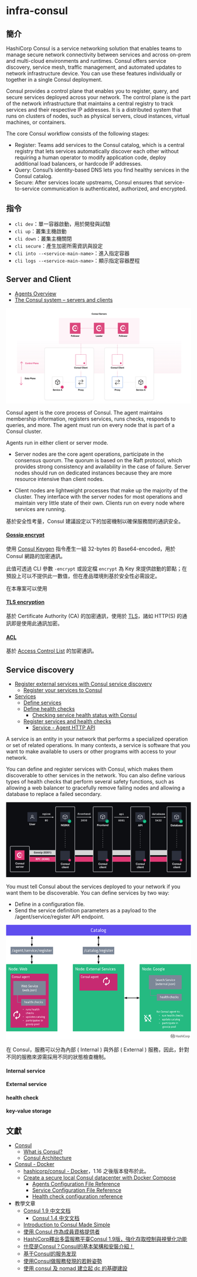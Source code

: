 # infra-consul

## 簡介

HashiCorp Consul is a service networking solution that enables teams to manage secure network connectivity between services and across on-prem and multi-cloud environments and runtimes. Consul offers service discovery, service mesh, traffic management, and automated updates to network infrastructure device. You can use these features individually or together in a single Consul deployment.

Consul provides a control plane that enables you to register, query, and secure services deployed across your network. The control plane is the part of the network infrastructure that maintains a central registry to track services and their respective IP addresses. It is a distributed system that runs on clusters of nodes, such as physical servers, cloud instances, virtual machines, or containers.

The core Consul workflow consists of the following stages:

+ Register: Teams add services to the Consul catalog, which is a central registry that lets services automatically discover each other without requiring a human operator to modify application code, deploy additional load balancers, or hardcode IP addresses.
+ Query: Consul’s identity-based DNS lets you find healthy services in the Consul catalog.
+ Secure: After services locate upstreams, Consul ensures that service-to-service communication is authenticated, authorized, and encrypted.

## 指令

+ ```cli dev```：單一容器啟動，用於開發與試驗
+ ```cli up```：叢集主機啟動
+ ```cli down```：叢集主機關閉
+ ```cli secure```：產生加密所需資訊與設定
+ ```cli into --<service-main-name>```：進入指定容器
+ ```cli logs --<service-main-name>```：顯示指定容器歷程

## Server and Client

+ [Agents Overview](https://developer.hashicorp.com/consul/docs/agent)
+ [The Consul system – servers and clients](https://subscription.packtpub.com/book/cloud-and-networking/9781800202627/2/ch02lvl1sec03/the-consul-system-servers-and-clients)

![](./doc/img/consul-architecture.png)

Consul agent is the core process of Consul. The agent maintains membership information, registers services, runs checks, responds to queries, and more. The agent must run on every node that is part of a Consul cluster.

Agents run in either client or server mode.

+ Server nodes are the core agent operations,  participate in the consensus quorum. The quorum is based on the Raft protocol, which provides strong consistency and availability in the case of failure. Server nodes should run on dedicated instances because they are more resource intensive than client nodes.

+ Client nodes are lightweight processes that make up the majority of the cluster. They interface with the server nodes for most operations and maintain very little state of their own. Clients run on every node where services are running.

基於安全性考量，Consul 建議設定以下的加密機制以確保服務間的通訊安全。

#### [Gossip encrypt](https://developer.hashicorp.com/consul/tutorials/security/gossip-encryption-secure)

使用 [Consul Keygen](https://developer.hashicorp.com/consul/commands/keygen) 指令產生一組 32-bytes 的 Base64-encoded，用於 Consul 網路的加密通訊。

此值可透過 CLI 參數 ```-encrypt``` 或設定檔 ```encrypt``` 為 Key 來提供啟動的節點；在預設上可以不提供此一數值，但在產品環境則基於安全性必需設定。

在本專案可以使用

#### [TLS encryption](https://developer.hashicorp.com/consul/tutorials/security/tls-encryption-secure)

基於 Certificate Authority (CA) 的加密通訊，使用於 [TLS](https://zh.wikipedia.org/zh-tw/%E5%82%B3%E8%BC%B8%E5%B1%A4%E5%AE%89%E5%85%A8%E6%80%A7%E5%8D%94%E5%AE%9A)，諸如 HTTP(S) 的通訊即是使用此通訊加密。

#### [ACL](https://developer.hashicorp.com/consul/tutorials/security/access-control-setup-production)

基於 [Access Control List](https://developer.hashicorp.com/consul/docs/security/acl#acl-documentation) 的加密通訊。

## Service discovery

+ [Register external services with Consul service discovery](https://developer.hashicorp.com/consul/tutorials/developer-discovery/service-registration-external-services)
    + [Register your services to Consul](https://developer.hashicorp.com/consul/tutorials/get-started-vms/virtual-machine-gs-service-discovery)
+ [Services](https://developer.hashicorp.com/consul/docs/services/services)
    + [Define services](https://developer.hashicorp.com/consul/docs/services/usage/define-services)
    + [Define health checks](https://developer.hashicorp.com/consul/docs/services/usage/checks)
        - [Checking service health status with Consul](https://codeblog.dotsandbrackets.com/consul-health-check/)
    + [Register services and health checks](https://developer.hashicorp.com/consul/docs/services/usage/register-services-checks)
        - [Service - Agent HTTP API](https://developer.hashicorp.com/consul/api-docs/agent/service)

A service is an entity in your network that performs a specialized operation or set of related operations. In many contexts, a service is software that you want to make available to users or other programs with access to your network.

You can define and register services with Consul, which makes them discoverable to other services in the network. You can also define various types of health checks that perform several safety functions, such as allowing a web balancer to gracefully remove failing nodes and allowing a database to replace a failed secondary.

![](./doc/img/consul-service-concept.png)

You must tell Consul about the services deployed to your network if you want them to be discoverable. You can define services by two way:

+ Define in a configuration file.
+ Send the service definition parameters as a payload to the /agent/service/register API endpoint.

![](./doc/img/consul-registering-services.png)

在 Consul，服務可以分為內部 ( Internal ) 與外部 ( External ) 服務，因此，針對不同的服務來源需採用不同的狀態檢查機制。

#### Internal service

#### External service

#### health check

#### key-value storage

## 文獻

+ [Consul](https://www.consul.io/)
    - [What is Consul?](https://developer.hashicorp.com/consul/docs/intro)
    - [Consul Architecture](https://developer.hashicorp.com/consul/docs/architecture)
+ [Consul - Docker](https://hub.docker.com/_/consul)
    - [hashicorp/consul - Docker](https://hub.docker.com/r/hashicorp/consul)，1.16 之後版本發布於此。
    - [Create a secure local Consul datacenter with Docker Compose](https://developer.hashicorp.com/consul/tutorials/docker/docker-compose-datacenter)
        + [Agents Configuration File Reference](https://developer.hashicorp.com/consul/docs/agent/config/config-files)
        + [Service Configuration File Reference](https://developer.hashicorp.com/consul/docs/services/configuration/services-configuration-reference)
        + [Health check configuration reference](https://developer.hashicorp.com/consul/docs/services/configuration/checks-configuration-reference)
+ 教學文章
    - [Consul 1.9 中文文档](https://yushuai-w.gitbook.io/consul/intro)
        + [Consul 1.4 中文文档](https://kingfree.gitbook.io/consul/)
    - [Introduction to Consul Made Simple](https://reemishirsath.medium.com/introduction-to-consul-made-simple-5749b79e1)
    - [使用 Consul 作為成員資格提供者](https://learn.microsoft.com/zh-tw/dotnet/orleans/deployment/consul-deployment)
    - [HashiCorp釋出多雲服務平臺Consul 1.9版，強化存取控制與視覺化功能](https://www.ithome.com.tw/news/141383)
    - [什麼是Consul？Consul的基本架構和安裝介紹！](https://www.gushiciku.cn/pl/gUzz/zh-tw)
    - [基于Consul的服务发现](https://yunlzheng.gitbook.io/prometheus-book/part-ii-prometheus-jin-jie/sd/service-discovery-with-consul)
    - [使用Consul做服務發現的若幹姿勢](https://www.zendei.com/article/60622.html)
    - [使用 consul 及 nomad 建立起 dc 的基礎建設](https://poyu677.medium.com/8c4a8bedcd3f)
